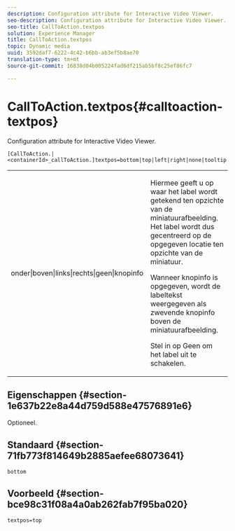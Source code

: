 ```yaml
---
description: Configuration attribute for Interactive Video Viewer.
seo-description: Configuration attribute for Interactive Video Viewer.
seo-title: CallToAction.textpos
solution: Experience Manager
title: CallToAction.textpos
topic: Dynamic media
uuid: 3592daf7-6222-4c42-b6bb-ab3ef5b8ae70
translation-type: tm+mt
source-git-commit: 16838d04b005224fad6df215ab5bf8c25ef86fc7

---
```



# CallToAction.textpos{#calltoaction-textpos}

Configuration attribute for Interactive Video Viewer.

`[CallToAction.|<containerId>_callToAction.]textpos=bottom|top|left|right|none|tooltip`

<table id="table_441553CD34C94A58A9D7CBF772DEDDB6"> 
 <tbody> 
  <tr> 
   <td colname="col1"> <p> <span class="codeph"> onder|boven|links|rechts|geen|knopinfo</span> </p> </td> 
   <td colname="col2"> <p> Hiermee geeft u op waar het label wordt getekend ten opzichte van de miniatuurafbeelding. Het label wordt dus gecentreerd op de opgegeven locatie ten opzichte van de miniatuur. </p> <p>Wanneer <span class="codeph"> knopinfo</span> is opgegeven, wordt de labeltekst weergegeven als zwevende knopinfo boven de miniatuurafbeelding. </p> <p>Stel in op <span class="codeph"> Geen</span> om het label uit te schakelen. </p> </td> 
  </tr> 
 </tbody> 
</table>

## Eigenschappen {#section-1e637b22e8a44d759d588e47576891e6}

Optioneel.

## Standaard {#section-71fb773f814649b2885aefee68073641}

`bottom`

## Voorbeeld {#section-bce98c31f08a4a0ab262fab7f95ba020}

```
textpos=top
```

